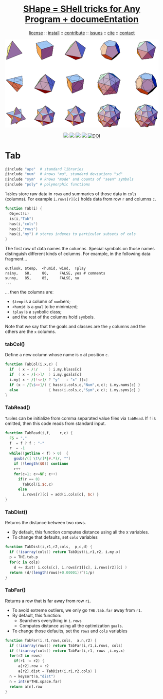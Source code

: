 <a name=top>
<h1 align=center>
   <a href="https://github.com/timm/shape/blob/master/README.md#top">
     SHape = SHell tricks  for Any Program + documeEntation
   </a>
</h1>
<p align=center>
   <a    href="https://github.com/timm/shape/blob/master/LICENSE.md#top">license</a>
   :: <a href="https://github.com/timm/shape/blob/master/INSTALL.md#top">install</a>
   :: <a href="https://github.com/timm/shape/blob/master/CONTRIBUTE.md#top">contribute</a>
   :: <a href="https://github.com/timm/shape/issues">issues</a>
   :: <a href="https://github.com/timm/shape/blob/master/CITATION.md#top">cite</a>
   :: <a href="https://github.com/timm/shape/blob/master/CONTACT.md#top">contact</a>
</p>
<p align=center>
   <img width=600 src="https://github.com/timm/misc/blob/master/odd/etc/img/solidgallery.gif">
</p>
<p align=center>
   <img src="https://img.shields.io/badge/language-gawk-orange">
   <img src="https://img.shields.io/badge/purpose-ai,se-blueviolet">
   <img src="https://img.shields.io/badge/platform-mac,*nux-informational">
   <a href="https://travis-ci.org/github/timm/shape"> <img src="https://travis-ci.org/timm/shape.svg?branch=master"></a>
   <a href="https://doi.org/10.5281/zenodo.3887420"><img src="https://zenodo.org/badge/DOI/10.5281/zenodo.3887420.svg" alt="DOI"></a>
</p>

# Tab

```awk
@include "ape"  # standard libraries
@include "num"  # knows "mu", standard deviations "sd"
@include "sym"  # knows "mode" and counts of "seen" symbols
@include "poly" # polymorphic functions
```

`Tab`les store raw data in `rows`  and summaries of
those data in `cols` (columns). For example `i.rows[r][c]`
holds  data from row `r` and columns `c`.

```awk
function Tab(i) { 
  Object(i)
  is(i,"Tab")
  has(i,"cols")
  has(i,"rows")
  has(i,"my") # stores indexes to particular subsets of cols 
}
```
The first row of data names the columns. Special symbols
on those names distinguish different kinds of columns. For example, 
in the following data fragment...

    outlook, $temp,  <humid, wind,  !play        
    rainy,   68,     80,     FALSE, yes # comments
    sunny,   85,     85,     FALSE, no 
    ...

... then the columns are:

- `$temp` is a column of `num`bers; 
- `<humid` is a `goal` to be minimized; 
- `!play` is a `sym`bolic class;
-  and the rest of the columns hold `sym`bols.

Note that we say that the goals and classes
are the `y` columns and the others are the `x`
columns.

### tabCol()

Define a new column whose name is `x` at position `c`.

```awk
function TabCol(i,x,c) { 
  if  ( x ~ /!/     ) i.my.klass[c]
  if  ( x ~ /[<>]/  ) i.my.goals[c]
  i.my[ x ~ /[!<>]/ ? "y"   : "x" ][c]
  if (x ~ /[\$<>]/) { hass(i.cols,c,"Num",x,c); i.my.nums[c] }
  else              { hass(i.cols,c,"Sym",x c); i.my.syms[c] }
}
```

### TabRead()

`Tab`les can be initialize from  comma separated value files via 
`tabRead`. If `f` is omitted, then this code reads from standard input.

```awk
function TabRead(i,f,    r,c) {
  FS = ","
  f  = f ? f : "-"
  r  = -1
  while((getline < f) > 0)  { 
    gsub(/([ \t\r]*|#.*)/, "")
    if (!length($0)) continue
    r++
    for(c=1; c<=NF; c++) 
      if(r == 0) 
        TabCol(i,$c,c)
      else 
        i.rows[r][c] = add(i.cols[c], $c) }
}
```
### TabDist()

Returns the distance between two rows.

- By default, this function computes distance using all the x variables.
- To change that defaults, set `cols` variables

```awk
function TabDist(i,r1,r2,cols,  p,c,d) {
  if (!isarray(cols)) return TabDist(i,r1,r2, i.my.x)
  p = THE.tab.p
  for(c in cols)  
    d += dist( i.cols[c], i.rows[r1][c], i.rows[r2][c] )
  return (d/(length(rows)+0.00001))^(1/p)
}
```
### TabFar()

Returns a row that is far away from row `r1`.

- To avoid extreme outliers, we only go `THE.tab.far` away from `r1`.
- By default, this function:
  - Searchers everything in `i.rows`
  - Computes distance using all the optimization `goals`. 
- To change those defaults, set the `rows` and `cols` variables

```awk
function TabFar(i,r1,rows,cols,  a,n,r2) {
  if (!isarray(rows)) return TabFar(i,r1,i.rows, cols)
  if (!isarray(cols)) return TabFar(i,r1, rows ,i.my.x)
  for(r2 in rows) 
    if(r1 != r2) {
      a[r2].row = r2
      a[r2].dist = TabDist(i,r1,r2,cols) }
  n = keysort(a,"dist")
  n = int(n*THE.space.far)  
  return a[n].row
}
```

